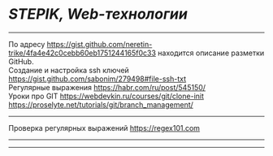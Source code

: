# *STEPIK, Web-технологии*
***
 
По адресу <https://gist.github.com/neretin-trike/4fa4e42c0cebb60eb1751244165f0c33> находится описание разметки GitHub.  
Создание и настройка ssh ключей <https://gist.github.com/sabonim/279498#file-ssh-txt>  
Регулярные выражения <https://habr.com/ru/post/545150/>  
Уроки про GIT <https://webdevkin.ru/courses/git/clone-init>  <https://proselyte.net/tutorials/git/branch_management/>
***
Проверка регулярных выражений <https://regex101.com>

***
***


